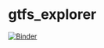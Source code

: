 # gtfs_explorer
[![Binder](https://mybinder.org/badge_logo.svg)](https://mybinder.org/v2/gh/fjlanasa/gtfs_explorer/master)
